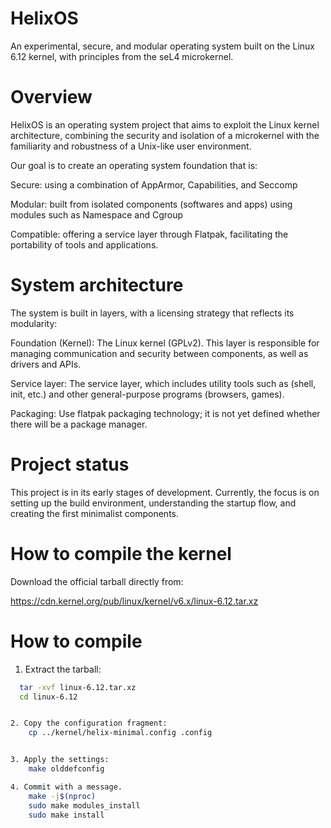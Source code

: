 # HelixOS
An experimental, secure, and modular operating system built on the Linux 6.12 kernel, with principles from the seL4 microkernel.

# Overview
HelixOS is an operating system project that aims to exploit the Linux kernel architecture, combining the security and isolation of a microkernel with the familiarity and robustness of a Unix-like user environment.

Our goal is to create an operating system foundation that is:

Secure: using a combination of AppArmor, Capabilities, and Seccomp

Modular: built from isolated components (softwares and apps) using modules such as Namespace and Cgroup

Compatible: offering a service layer through Flatpak, facilitating the portability of tools and applications.

# System architecture
The system is built in layers, with a licensing strategy that reflects its modularity:

Foundation (Kernel): The Linux kernel (GPLv2). This layer is responsible for managing communication and security between components, as well as drivers and APIs.

Service layer: The service layer, which includes utility tools such as (shell, init, etc.) and other general-purpose programs (browsers, games).

Packaging: Use flatpak packaging technology; it is not yet defined whether there will be a package manager.

# Project status
This project is in its early stages of development. Currently, the focus is on setting up the build environment, understanding the startup flow, and creating the first minimalist components.

# How to compile the kernel
Download the official tarball directly from:

https://cdn.kernel.org/pub/linux/kernel/v6.x/linux-6.12.tar.xz

# How to compile
1. Extract the tarball:
```bash
  tar -xvf linux-6.12.tar.xz
  cd linux-6.12


2. Copy the configuration fragment:
    cp ../kernel/helix-minimal.config .config


3. Apply the settings:
    make olddefconfig

4. Commit with a message.
    make -j$(nproc)
    sudo make modules_install
    sudo make install